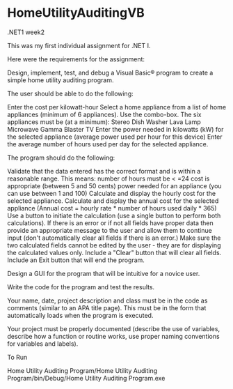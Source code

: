 # HomeUtilityAuditingVB
.NET1 week2

This was my first individual assignment for .NET I.

Here were the requirements for the assignment:

Design, implement, test, and debug a Visual Basic® program to create a simple home utility auditing program.
 
The user should be able to do the following:
 
Enter the cost per kilowatt-hour
Select a home appliance from a list of home appliances (minimum of 6 appliances). Use the combo-box.  The six appliances must be (at a minimum):
Stereo
Dish Washer
Lava Lamp
Microwave
Gamma Blaster
TV
Enter the power needed in kilowatts (kW) for the selected appliance (average power used per hour for this device)
Enter the average number of hours used per day for the selected appliance.
 
The program should do the following:
 
Validate that the data entered has the correct format and is within a reasonable range. This means:
number of hours must be < =24
cost is appropriate (between 5 and 50 cents)
power needed for an appliance (you can use between 1 and 100)
Calculate and display the hourly cost for the selected appliance.
Calculate and display the annual cost for the selected appliance (Annual cost = hourly rate * number of hours used daily * 365)
Use a button to initiate the calculation (use a single button to perform both calculations). 
If there is an error or if not all fields have proper data then provide an appropriate message to the user 
and allow them to continue input (don't automatically clear all fields if there is an error.)
Make sure the two calculated fields cannot be edited by the user - they are for displaying the calculated values only.
Include a "Clear" button that will clear all fields.
Include an Exit button that will end the program.
 
Design a GUI for the program that will be intuitive for a novice user.
 
Write the code for the program and test the results.
 
Your name, date, project description and class must be in the code as comments (similar to an APA title page). 
This must be in the form that automatically loads when the program is executed.
 
Your project must be properly documented (describe the use of variables, describe how a function or routine works, 
use proper naming conventions for variables and labels). 

To Run

Home Utility Auditing Program/Home Utility Auditing Program/bin/Debug/Home Utility Auditing Program.exe
